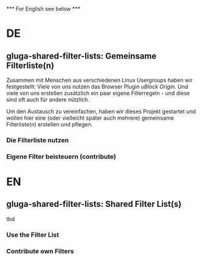 *** For English see below ***

# DE
## gluga-shared-filter-lists: Gemeinsame Filterliste(n)

Zusammen mit Menschen aus verschiedenen Linux Usergroups haben wir festgestellt: Viele von uns nutzen das Browser Plugin *uBlock Origin*. Und viele von uns erstellen zusätzlich ein paar eigene Filterregeln - und diese sind oft auch für andere nützlich.

Um den Austausch zu vereinfachen, haben wir dieses Projekt gestartet und wollen hier eine (oder vielleicht später auch mehrere) gemeinsame Filterliste(n) erstellen und pflegen.

### Die Filterliste nutzen

### Eigene Filter beisteuern (contribute)

# EN
## gluga-shared-filter-lists: Shared Filter List(s)

tbd

### Use the Filter List

### Contribute own Filters
